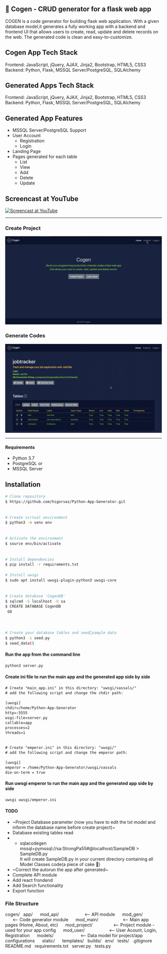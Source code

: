 ## 🚀 Cogen - CRUD generator for a flask web app

  
COGEN is a code generator for building flask web application. With a given database model,it generates a fully working app with a backend and frontend UI that allows users to create, read, update and delete records on the web. The generated code is clean and easy-to-customize.

## Cogen App Tech Stack

Frontend: JavaScript, jQuery, AJAX, Jinja2, Bootstrap, HTML5, CSS3  
Backend: Python, Flask, MSSQL Server/PostgreSQL, SQLAlchemy

## Generated Apps Tech Stack

Frontend: JavaScript, jQuery, AJAX, Jinja2, Bootstrap, HTML5, CSS3  
Backend: Python, Flask, MSSQL Server/PostgreSQL, SQLAlchemy

## Generated App Features

*   MSSQL Server/PostgreSQL Support
*   User Account
    *   Registration
    *   Login
*   Landing Page
*   Pages generated for each table
    *   List
    *   View
    *   Add
    *   Delete
    *   Update

## Screencast at YouTube

[![Screencast at YouTube](https://img.youtube.com/vi/IXnfVXoKiaE/0.jpg)](https://www.youtube.com/watch?v=IXnfVXoKiaE)

---

### Create Project

![](create-project.gif)

### Generate Codes

![](generate-codes.gif)

---

#### Requirements

*   Python 3.7
*   PostgreSQL or
*   MSSQL Server

## Installation

```bash
# Clone repository
$ https://github.com/higorvaz/Python-App-Generator.git


# Create virtual environment
$ python3 -m venv env


# Activate the environment
$ source env/bin/activate


# Install dependencies
$ pip install -r requirements.txt

# Install uwsgi
$ sudo apt install uwsgi-plugin-python3 uwsgi-core


# Create database 'CogenDB'
$ sqlcmd -S localhost -U sa
$ CREATE DATABASE CogenDB
 GO



# Create your database tables and seed🌱sample data
$ python3 -i seed.py
$ seed_data()
```

#### Run the app from the command line

```bash
python3 server.py
```

#### Create ini file to run the main app and the generated app side by side

```text
# Create "main_app.ini" in this directory: "uwsgi/vassals/"
# add the following script and change the chdir path:

[uwsgi]
chdir=/home/Python-App-Generator
http=:5555
wsgi-file=server.py
callable=app
processes=2
threads=1


# Create "emperor.ini" in this directory: "uwsgi/"
# add the following script and change the emperor path:

[uwsgi]
emperor = /home/Python-App-Generator/uwsgi/vassals
die-on-term = true
```

#### Run uwsgi emperor to run the main app and the generated app side by side

```bash
uwsgi uwsgi/emperor.ini
```

#### TODO

*   ~Project Database parameter (now you have to edit the txt model and inform the database name before create project)~
*   Database existing tables read
*    
    *   sqlacodegen mssql+pymssql://sa:StrongPa55#@localhost/SampleDB > SampleDB.py  
        It will create SampleDB.py in your current directory containing all Model Classes code(a piece of cake 🍰)
*   ~Correct the autorun the app after generated~
*   Complete API module
*   Add react frondend
*   Add Search functionality
*   Export function

### File Structure

cogen/   app/      mod\_api/                     \<-- API module      mod\_gen/                     \<-- Code generator module      mod\_main/                    \<-- Main app pages (Home, About, etc)      mod\_project/                 \<-- Project module - used for your app config      mod\_user/                    \<-- User Acount, Login, Registration      models/                      \<-- Data model for project/app configurations      static/      templates/   builds/   env/   tests/   .gitignore   README.md   requirements.txt   server.py   tests.py
